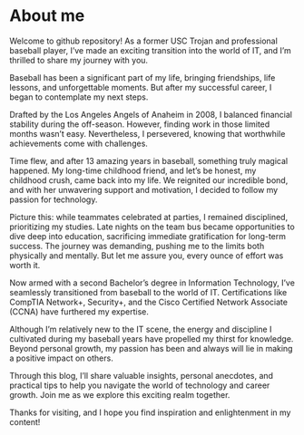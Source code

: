 # About me

Welcome to github repository! As a former USC Trojan and professional baseball player, I’ve made an exciting transition into the world of IT, and I’m thrilled to share my journey with you.

Baseball has been a significant part of my life, bringing friendships, life lessons, and unforgettable moments. But after my successful career, I began to contemplate my next steps.

Drafted by the Los Angeles Angels of Anaheim in 2008, I balanced financial stability during the off-season. However, finding work in those limited months wasn’t easy. Nevertheless, I persevered, knowing that worthwhile achievements come with challenges.

Time flew, and after 13 amazing years in baseball, something truly magical happened. My long-time childhood friend, and let’s be honest, my childhood crush, came back into my life. We reignited our incredible bond, and with her unwavering support and motivation, I decided to follow my passion for technology.

Picture this: while teammates celebrated at parties, I remained disciplined, prioritizing my studies. Late nights on the team bus became opportunities to dive deep into education, sacrificing immediate gratification for long-term success. The journey was demanding, pushing me to the limits both physically and mentally. But let me assure you, every ounce of effort was worth it.

Now armed with a second Bachelor’s degree in Information Technology, I’ve seamlessly transitioned from baseball to the world of IT. Certifications like CompTIA Network+, Security+, and the Cisco Certified Network Associate (CCNA) have furthered my expertise.

Although I’m relatively new to the IT scene, the energy and discipline I cultivated during my baseball years have propelled my thirst for knowledge. Beyond personal growth, my passion has been and always will lie in making a positive impact on others.

Through this blog, I’ll share valuable insights, personal anecdotes, and practical tips to help you navigate the world of technology and career growth. Join me as we explore this exciting realm together.

Thanks for visiting, and I hope you find inspiration and enlightenment in my content!